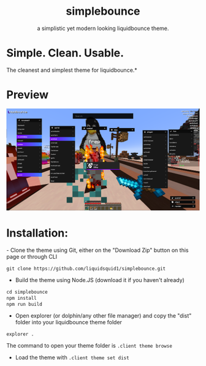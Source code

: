 <h1 align="center">
  simplebounce
</h1>

<p align="center">
  a simplistic yet modern looking liquidbounce theme.
</p>

<h1>Simple. Clean. Usable.</h1>
The cleanest and simplest theme for liquidbounce.*

<h1>Preview</h1>
<img src="https://github.com/liquidsquid1/simplebounce/blob/main/.github/img/pic.png" />

<h1>Installation:</h1>
- Clone the theme using Git, either on the "Download Zip" button on this page or through CLI

```
git clone https://github.com/liquidsquid1/simplebounce.git
```

- Build the theme using Node.JS (download it if you haven't already)
```
cd simplebounce
npm install
npm run build
```

- Open explorer (or dolphin/any other file manager) and copy the "dist" folder into your liquidbounce theme folder
```
explorer .
```

The command to open your theme folder is `.client theme browse`

- Load the theme with `.client theme set dist`
